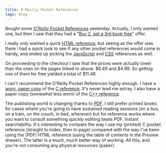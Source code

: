 ```yaml
---
title: O'Reilly Pocket References
tags: blog
---
```


Bought some [O'Reilly Pocket References](http://pocketrefs.oreilly.com/) yesterday. Actually, I only wanted one, but then I saw that they had a "[Buy 2, get a 3rd book free](http://www.oreilly.com/oreilly/cs/b2g1f.html)" offer.

I really only wanted a quick [HTML reference](http://www.oreilly.com/catalog/htmlpr3/), but seeing as the offer was there I had a quick look to see if any other pocket references would come in handy, and ended up picking the [JavaScript](http://www.oreilly.com/catalog/jscriptpr2/) and [CSS](http://www.oreilly.com/catalog/csspr2/) references as well.

On proceeding to the checkout I saw that the prices were actually lower than the ones on the pages linked to above: $6.49 and $4.99. So getting one of them for free yielded a total of \$11.48.

I can't recommend the O'Reilly Pocket References highly enough. I have a [worn, paper copy](http://www.wincent.com/a/about/wincent/weblog/archives/2006/01/my_favorite_pro.php) of the [C reference](http://www.oreilly.com/catalog/cpr/). It's never lead me astray. I also have a paper copy (somewhat less worn) of the [C++ reference](http://www.oreilly.com/catalog/cpluspluspr/).

The publishing world is changing thanks to [PDF](http://www.wincent.com/wiki/PDF). I still prefer printed books for cases where you're going to have sustained reading sessions (on a bus, on a train, on the couch, in bed, wherever) but for reference works where you want to consult something quickly nothing beats PDF. Instant searchability. It's interesting to compare the way I use my (printed) C pocket reference (straight to Index, then to page) compared with the way I've been using the (PDF) HTML reference (using the table of contents in the Preview drawer). The latter is a much, much better way of working. All this, and you're not consuming any physical resources (paper).
